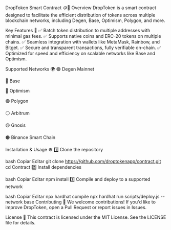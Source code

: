 DropToken Smart Contract 🪙💨
Overview
DropToken is a smart contract designed to facilitate the efficient distribution of tokens across multiple blockchain networks, including Degen, Base, Optimism, Polygon, and more.

Key Features 🚀
✅ Batch token distribution to multiple addresses with minimal gas fees.
✅ Supports native coins and ERC-20 tokens on multiple chains.
✅ Seamless integration with wallets like MetaMask, Rainbow, and Bitget.
✅ Secure and transparent transactions, fully verifiable on-chain.
✅ Optimized for speed and efficiency on scalable networks like Base and Optimism.

Supported Networks 🌍
🟢 Degen Mainnet

🔵 Base

🔴 Optimism

🟣 Polygon

⚪ Arbitrum

🟡 Gnosis

🟠 Binance Smart Chain

Installation & Usage ⚙️
1️⃣ Clone the repository

bash
Copiar
Editar
git clone https://github.com/droptokenapp/contract.git
cd Contract
2️⃣ Install dependencies

bash
Copiar
Editar
npm install
3️⃣ Compile and deploy to a supported network

bash
Copiar
Editar
npx hardhat compile
npx hardhat run scripts/deploy.js --network base
Contributing 🤝
We welcome contributions! If you'd like to improve DropToken, open a Pull Request or report issues in Issues.

License 📜
This contract is licensed under the MIT License. See the LICENSE file for details.
